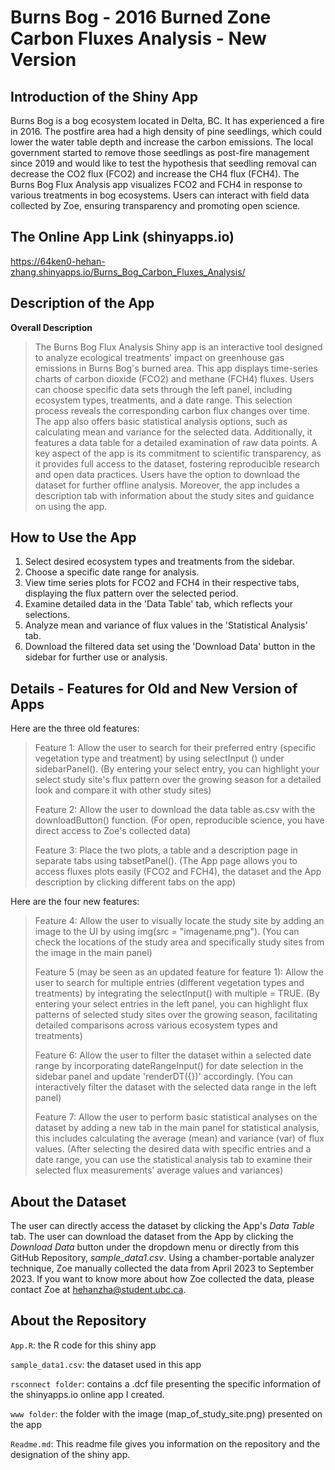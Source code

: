 # Burns Bog - 2016 Burned Zone Carbon Fluxes Analysis - New Version
## Introduction of the Shiny App
Burns Bog is a bog ecosystem located in Delta, BC. It has experienced a fire in 2016. The postfire area had a high density of pine seedlings, which could lower the water table depth and increase the carbon emissions. The local government started to remove those seedlings as post-fire management since 2019 and would like to test the hypothesis that seedling removal can decrease the CO2 flux (FCO2) and increase the CH4 flux (FCH4). The Burns Bog Flux Analysis app visualizes FCO2 and FCH4 in response to various treatments in bog ecosystems. Users can interact with field data collected by Zoe, ensuring transparency and promoting open science. 

## The Online App Link (shinyapps.io)
https://64ken0-hehan-zhang.shinyapps.io/Burns_Bog_Carbon_Fluxes_Analysis/

## Description of the App
**Overall Description**
> The Burns Bog Flux Analysis Shiny app is an interactive tool designed to analyze ecological treatments' impact on greenhouse gas emissions in Burns Bog's burned area. This app displays time-series charts of carbon dioxide (FCO2) and methane (FCH4) fluxes. Users can choose specific data sets through the left panel, including ecosystem types, treatments, and a date range. This selection process reveals the corresponding carbon flux changes over time. The app also offers basic statistical analysis options, such as calculating mean and variance for the selected data. Additionally, it features a data table for a detailed examination of raw data points. A key aspect of the app is its commitment to scientific transparency, as it provides full access to the dataset, fostering reproducible research and open data practices. Users have the option to download the dataset for further offline analysis. Moreover, the app includes a description tab with information about the study sites and guidance on using the app.
> 
## How to Use the App

1) Select desired ecosystem types and treatments from the sidebar. 
2) Choose a specific date range for analysis. 
3) View time series plots for FCO2 and FCH4 in their respective tabs, displaying the flux pattern over the selected period. 
4) Examine detailed data in the 'Data Table' tab, which reflects your selections. 
5) Analyze mean and variance of flux values in the 'Statistical Analysis' tab. 
6) Download the filtered data set using the 'Download Data' button in the sidebar for further use or analysis.
   
## Details - Features for Old and New Version of Apps

Here are the three old features:

> Feature 1: Allow the user to search for their preferred entry (specific vegetation type and treatment) by using selectInput () under sidebarPanel(). (By entering your select entry, you can highlight your select study site's flux pattern over the growing season for a detailed look and compare it with other study sites)
> 
> Feature 2: Allow the user to download the data table as.csv with the downloadButton() function. (For open, reproducible science, you have direct access to Zoe's collected data)
> 
> Feature 3: Place the two plots, a table and a description page in separate tabs using tabsetPanel(). (The App page allows you to access fluxes plots easily (FCO2 and FCH4), the dataset and the App description by clicking different tabs on the app)

Here are the four new features:

> Feature 4: Allow the user to visually locate the study site by adding an image to the UI by using img(src = "imagename.png"). (You can check the locations of the study area and specifically study sites from the image in the main panel)
>
>  Feature 5 (may be seen as an updated feature for feature 1): Allow the user to search for multiple entries (different vegetation types and treatments) by integrating the selectInput() with multiple = TRUE. (By entering your select entries in the left panel, you can highlight flux patterns of selected study sites over the growing season, facilitating detailed comparisons across various ecosystem types and treatments)
>
>  Feature 6: Allow the user to filter the dataset within a selected date range by incorporating dateRangeInput() for date selection in the sidebar panel and update 'renderDT({})' accordingly. (You can interactively filter the dataset with the selected data range in the left panel)
>
> Feature 7: Allow the user to perform basic statistical analyses on the dataset by adding a new tab in the main panel for statistical analysis, this includes calculating the average (mean) and variance (var) of flux values. (After selecting the desired data with specific entries and a date range, you can use the statistical analysis tab to examine their selected flux measurements' average values and variances)
> 
## About the Dataset
The user can directly access the dataset by clicking the App's _Data Table_ tab. The user can download the dataset from the App by clicking the _Download Data_ button under the dropdown menu or directly from this GitHub Repository, _sample_data1.csv_. Using a chamber-portable analyzer technique, Zoe manually collected the data from April 2023 to September 2023. If you want to know more about how Zoe collected the data, please contact Zoe at hehanzha@student.ubc.ca.
## About the Repository
`App.R`: the R code for this shiny app

`sample_data1.csv`: the dataset used in this app

`rsconnect folder`: contains a .dcf file presenting the specific information of the shinyapps.io online app I created.

`www folder`: the folder with the image (map_of_study_site.png) presented on the app

`Readme.md`: This readme file gives you information on the repository and the designation of the shiny app.
